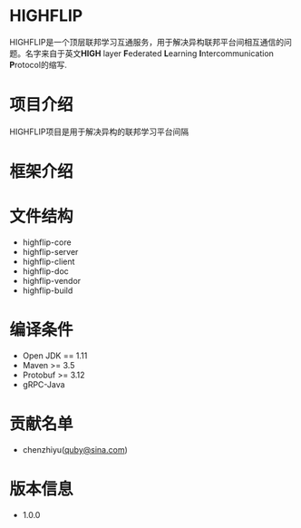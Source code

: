 HIGHFLIP
===================
HIGHFLIP是一个顶层联邦学习互通服务，用于解决异构联邦平台间相互通信的问题。名字来自于英文**HIGH** 
layer **F**ederated **L**earning **I**ntercommunication **P**rotocol的缩写. 

# 项目介绍
HIGHFLIP项目是用于解决异构的联邦学习平台间隔

# 框架介绍


# 文件结构
- highflip-core
- highflip-server
- highflip-client
- highflip-doc
- highflip-vendor
- highflip-build

# 编译条件
- Open JDK == 1.11
- Maven >= 3.5
- Protobuf >= 3.12
- gRPC-Java

# 贡献名单
- chenzhiyu(quby@sina.com)

# 版本信息
- 1.0.0
